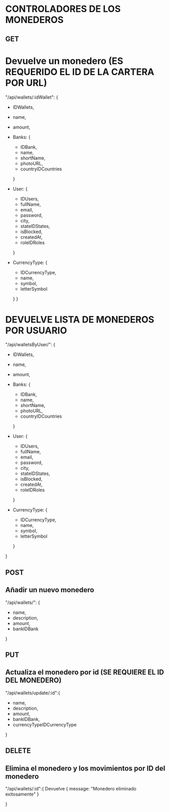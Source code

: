 # CONTROLADORES DE LOS MONEDEROS

## GET

# Devuelve un monedero (ES REQUERIDO EL ID DE LA CARTERA POR URL)
"/api/wallets/:idWallet": {
- IDWallets, 
- name,
- amount,
- Banks: {
    - IDBank,
    - name,
    - shortName,
    - photoURL,
    - countryIDCountries

    }
- User: {
    - IDUsers,
    - fullName,
    - email,
    - password,
    - city,
    - stateIDStates,
    - isBlocked,
    - createdAt,
    - roleIDRoles

    }
- CurrencyType: {
    - IDCurrencyType,
    - name,
    - symbol,
    - letterSymbol

    }
}

# DEVUELVE LISTA DE MONEDEROS POR USUARIO
"/api/walletsByUser/": {
- IDWallets, 
- name,
- amount,
- Banks: {
    - IDBank,
    - name,
    - shortName,
    - photoURL,
    - countryIDCountries

    }
- User: {
    - IDUsers,
    - fullName,
    - email,
    - password,
    - city,
    - stateIDStates,
    - isBlocked,
    - createdAt,
    - roleIDRoles

    }
- CurrencyType: {
    - IDCurrencyType,
    - name,
    - symbol,
    - letterSymbol

    }

}


## POST

## Añadir un nuevo monedero
"/api/wallets/": { 
- name, 
- description, 
- amount, 
- bankIDBank

}


## PUT

## Actualiza el monedero por id (SE REQUIERE EL ID DEL MONEDERO)

"/api/wallets/update/:id":{
- name,
- description,
- amount,
- bankIDBank,
- currencyTypeIDCurrencyType 

}

## DELETE

## Elimina el monedero y los movimientos por ID del monedero

"/api/wallets/:id":{
    Devuelve {
        message: "Monedero eliminado exitosamente"
    }

}